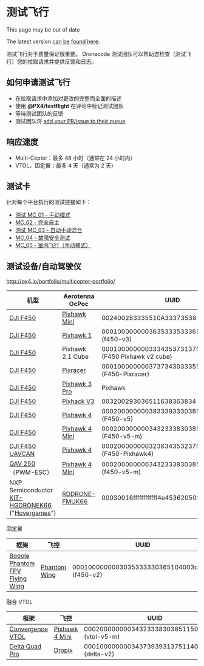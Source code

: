 # 测试飞行

<div v-if="$themeConfig.px4_version != 'master'">
  <div class="custom-block danger"><p class="custom-block-title">This page may be out of date</p> <p>The latest version <a href="https://docs.px4.io/master/en/test_and_ci/test_flights.html">can be found here</a>.</p>
  </div>
</div>

测试飞行对于质量保证很重要。 Dronecode 测试团队可以帮助您检查（测试飞行）您的拉取请求并提供反馈和日志。


## 如何申请测试飞行

* 在拉取请求中添加对更改的完整而全面的描述
* 使用 **@PX4/testflight** 在评论中标记测试团队
* 等待测试团队的反馈
* 测试团队将 [add your PR/issue to their queue](https://github.com/PX4/Firmware/projects/18)

## 响应速度

* Multi-Copter：最多 48 小时（通常在 24 小时内）
* VTOL，固定翼：最多 4 天（通常为 2 天）

## 测试卡

针对每个平台执行的测试链接如下：

* [测试 MC_01 - 手动模式](../test_cards/mc_01_manual_modes.md)
* [MC_02 - 完全自主](../test_cards/mc_02_full_autonomous.md)
* [测试 MC_03 - 自动手动混合](../test_cards/mc_03_auto_manual_mix.md)
* [MC_04 - 故障安全测试](../test_cards/mc_04_failsafe_testing.md)
* [MC_05 - 室内飞行（手动模式）](../test_cards/mc_05_indoor_flight_manual_modes.md)

<a id="fleet"></a>

## 测试设备/自动驾驶仪

http://px4.io/portfolio/multicopter-portfolio/

| 机型                                                                                                                                                                                                                                                                | Aerotenna OcPoc                                                                                                                                                                                                                                                  | UUID                                                        |
| ----------------------------------------------------------------------------------------------------------------------------------------------------------------------------------------------------------------------------------------------------------------- | ---------------------------------------------------------------------------------------------------------------------------------------------------------------------------------------------------------------------------------------------------------------- | ----------------------------------------------------------- |
| [DJI F450](https://www.getfpv.com/dji-flamewheel-f450-basic-kit.html)                                                                                                                                                                                             | [Pixhawk Mini](../flight_controller/pixhawk_mini.md)                                                                                                                                                                                                             | 002400283335510A33373538 (f450-v3)                          |
| [DJI F450](https://www.getfpv.com/dji-flamewheel-f450-basic-kit.html)                                                                                                                                                                                             | [Pixhawk 1](../flight_controller/pixhawk.md)                                                                                                                                                                                                                     | 000100000000363533353336510900500021 (f450-v3)              |
| [DJI F450](https://www.getfpv.com/dji-flamewheel-f450-basic-kit.html)                                                                                                                                                                                             | Pixhawk 2.1 Cube                                                                                                                                                                                                                                                 | 00010000000033343537313751050040001c (F450 Pixhawk v2 cube) |
| [DJI F450](https://www.getfpv.com/dji-flamewheel-f450-basic-kit.html)                                                                                                                                                                                             | [Pixracer](../flight_controller/pixracer.md)                                                                                                                                                                                                                     | 00010000000037373430333551170037002a (F450-Pixracer)        |
| [DJI F450](https://www.getfpv.com/dji-flamewheel-f450-basic-kit.html)                                                                                                                                                                                             | [Pixhawk 3 Pro](../flight_controller/pixhawk3_pro.md)                                                                                                                                                                                                            | Pixhawk                                                     |
| [DJI F450](https://www.getfpv.com/dji-flamewheel-f450-basic-kit.html)                                                                                                                                                                                             | [Pixhack V3](../flight_controller/pixhack_v3.md)                                                                                                                                                                                                                 | 003200293036511638363834 (f450-v5-m)                        |
| [DJI F450](https://www.getfpv.com/dji-flamewheel-f450-basic-kit.html)                                                                                                                                                                                             | [Pixhawk 4](../flight_controller/pixhawk4.md)                                                                                                                                                                                                                    | 000200000000383339333038510700320016 (F450-v5)              |
| [DJI F450](https://www.getfpv.com/dji-flamewheel-f450-basic-kit.html)                                                                                                                                                                                             | [Pixhawk 4 Mini](../flight_controller/pixhawk4_mini.md)                                                                                                                                                                                                          | 0002000000003432333830385115003a0033 (F450-v5-m)            |
| [DJI F450](https://www.getfpv.com/dji-flamewheel-f450-basic-kit.html) [UAVCAN](https://zubax.com/technologies/uavcan)                                                                                                                                             | [Pixhawk 4](../flight_controller/pixhawk4.md)                                                                                                                                                                                                                    | 000200000000323634353237511800200021 (F450-Pixhawk4)        |
| [QAV 250](http://px4.io/portfolio/multicopter-portfolio/) （PWM-ESC）                                                                                                                                                                                               | [Pixhawk 4 Mini](../flight_controller/pixhawk4_mini.md)                                                                                                                                                                                                          | 000200000000343233383038511500420032 (f450-v5-m)            |
| NXP Semiconductor [KIT-HGDRONEK66](https://www.nxp.com/applications/solutions/industrial/unmanned-aerial-vehicles-uavs/uavs-drones-and-rovers/rddrone-fmuk66-px4-robotic-drone-fmu-reference-design:RDDRONE-FMUK66) ("[Hovergames](https://www.hovergames.com/)") | [RDDRONE-FMUK66](https://www.nxp.com/products/processors-and-microcontrollers/arm-based-processors-and-mcus/kinetis-cortex-m-mcus/k-seriesperformancem4/k6x-ethernet/rddrone-fmuk66-px4-robotic-drone-fmu-reference-design:RDDRONE-FMUK66?tid=vanRDDRONE-FMUK66) | 00030016ffffffffffff4e45362050130029                        |

固定翼

| 框架                                                                                                                    | 飞控                                              | UUID                                           |
| --------------------------------------------------------------------------------------------------------------------- | ----------------------------------------------- | ---------------------------------------------- |
| [Booole Phantom FPV Flying Wing](https://hobbyking.com/en_us/phantom-fpv-flying-wing-epo-airplane-1550mm-v2-kit.html) | [Phantom Wing](../flight_controller/pixhawk.md) | 0001000000003035333330365104003c0020 (f450-v2) |


融合 VTOL

| 框架                                                                                   | 飞控                                                      | UUID                                             |
| ------------------------------------------------------------------------------------ | ------------------------------------------------------- | ------------------------------------------------ |
| [Convergence VTOL](https://www.horizonhobby.com/convergence-vtol-bnf-basic-efl11050) | [Pixhawk 4 Mini](../flight_controller/pixhawk4_mini.md) | 000200000000343233383038511500350039 (vtol-v5-m) |
| [Delta Quad Pro](https://px4.io/portfolio/deltaquad-vtol/)                           | [Dropix](../flight_controller/dropix.md)                | 0001000000003437393931375114004c0042 (delta-v2)  |
